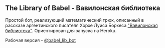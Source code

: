 ## The Library of Babel - Вавилонская библиотека

Простой бот, реализующий математический трюк, описанный в рассказе аргентинского писателя Хорхе Луиса Борхеса ["Вавилонская библиотека"](https://ru.wikipedia.org/wiki/%D0%92%D0%B0%D0%B2%D0%B8%D0%BB%D0%BE%D0%BD%D1%81%D0%BA%D0%B0%D1%8F_%D0%B1%D0%B8%D0%B1%D0%BB%D0%B8%D0%BE%D1%82%D0%B5%D0%BA%D0%B0). Ориентирован для запуска на Heroku.
  
Рабочая версия - [@babel_lib_bot](https://t.me/babel_lib_bot)
